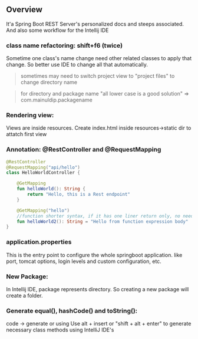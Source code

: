 ## Overview
It'a Spring Boot REST Server's personalized docs and steeps associated.
And also some workflow for the Intellij IDE

### class name refactoring: shift+f6 (twice)
Sometime one class's name change need other related classes to apply that change. So better use IDE to change all that automatically.
> sometimes may need to switch project view to "project files" to change directory name

> for directory and package name "all lower case is a good solution" => com.mainuldip.packagename

### Rendering view:
Views are inside resources. Create index.html inside resources->static dir to attatch first view

### Annotation: @RestController and @RequestMapping
```kt
@RestController
@RequestMapping("api/hello")
class HelloWorldController {

    @GetMapping
    fun helloWorld(): String {
        return "Hello, this is a Rest endpoint"
    }

    @GetMapping("hello")
    //function shorter syntax, if it has one liner return only, no need to put return keyword
    fun helloWorld2(): String = "Hello from function expression body"
}
```

### application.properties
This is the entry point to configure the whole springboot application.
like port, tomcat options, login levels and custom configuration, etc.


### New Package:
In Intellij IDE, package represents directory. So creating a new package will create a folder.

### Generate equal(), hashCode() and toString():
code -> generate or using
Use alt + insert or "shift + alt + enter" to generate necessary class methods using IntelliJ IDE's

